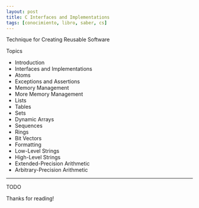 ```yaml
---
layout: post
title: C Interfaces and Implementations
tags: [conocimiento, libro, saber, cs]
---
```


<!--Resumen-->

Technique for Creating Reusable Software

Topics 

- Introduction
- Interfaces and Implementations
- Atoms
- Exceptions and Assertions
- Memory Management
- More Memory Management
- Lists
- Tables
- Sets
- Dynamic Arrays
- Sequences
- Rings
- Bit Vectors
- Formatting
- Low-Level Strings
- High-Level Strings
- Extended-Precision Arithmetic
- Arbitrary-Precision Arithmetic

---

<!--more-->
TODO
  
Thanks for reading!